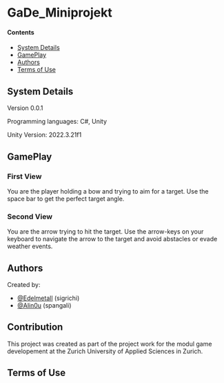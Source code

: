 # GaDe_Miniprojekt

#### Contents

- [System Details](#system-details)
- [GamePlay](#gamepkay)
- [Authors](#authors)
- [Terms of Use](#terms-of-use)

## System Details

Version 0.0.1

Programming languages: C#, Unity

Unity Version: 2022.3.21f1

## GamePlay

### First View
You are the player holding a bow and trying to aim for a target. Use the space bar to get the perfect target angle.

### Second View
You are the arrow trying to hit the target. Use the arrow-keys on your keyboard to navigate the arrow to the target and avoid abstacles or evade weather events.

## Authors
Created by:
- [@Edelmetall](https://github.com/Edelmetall) (sigrichi)
- [@Alin0u](https://www.github.com/alin0u) (spangali)

## Contribution
This project was created as part of the project work for the modul game developement at the Zurich University of Applied Sciences in Zurich.

## Terms of Use